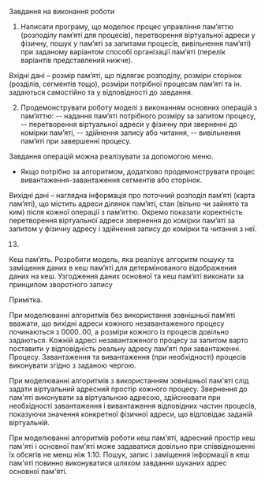 Завдання на виконання роботи

1. Написати програму, що моделює процес управління пам’яттю (розподілу пам’яті для процесів), перетворення віртуальної адреси у фізичну, пошук у пам’яті за запитами процесів, вивільнення пам’яті) при заданому варіантом способі організації пам’яті (перелік варіантів представлений нижче).

Вхідні дані – розмір пам’яті, що підлягає розподілу, розміри сторінок (розділів, сегментів тощо), розміри потрібної процесам пам’яті та ін. задаються самостійно та у відповідності до завдання.

2. Продемонструвати роботу моделі з виконанням основних операцій з пам’яттю:
-- надання пам’яті потрібного розміру за запитом процесу,
-- перетворення віртуальної адреси у фізичну при зверненні до комірки пам’яті,
-- здійнення запису або читання,
-- вивільнення пам’яті при завершенні процесу.

Завдання операцій можна реалізувати за допомогою меню.

- Якщо потрібно за алгоритмом, додатково продемонструвати процес вивантаження-завантаження сегментів або сторінок.

Вихідні дані – наглядна інформація про поточний розподіл пам’яті (карта пам’яті), що містить адреси ділянок пам’яті, стан (вільно чи зайнято та ким) після кожної операції з пам’яттю. Окремо показати коректність перетворення віртуальної адреси звернення до комірки пам’яті за запитом у фізичну адресу і здійнення запису до комірки та читання з неї.

13.
Кеш пам’ять. Розробити модель, яка реалізує алгоритм пошуку та заміщення даних в кеш пам’яті для детермінованого відображения даних на кеш. Узгодження даних основної та кеш пам’яті виконати за принципом зворотного запису



Примітка.

При моделюванні алгоритмів без використання зовнішньої пам’яті вважати, що вихідні адреси кожного незавантаженого процесу починаються з 0000..00, а розміри кожного із процесів довільно задаються. Кожній адресі незавантаженого процесу за запитом варто поставити у відповідність реальну адресу пам’яті при завантаженні. Процесу. Завантаження та вивантаження (при необхідності) процесів виконувати згідно з заданою чергою.

При моделюванні алгоритмів з використанням зовнішньої пам'яті слід задати віртуальний адресний простір кожного процесу. Звернення до пам'яті виконувати за віртуальною адресою, здійснювати при необхідності завантаження і вивантаження відповідних частин процесів, показуючи значення конкретної фізичної адреси, що відповідає заданій віртуальній.

При моделюванні алгоритмів роботи кеш пам'яті, адресний простір кеш пам'яті і основної пам'яті може задаватися довільно при співвідношенні їх обсягів не менш ніж 1:10. Пошук, запис і заміщення інформації в кеш пам'яті повинно виконуватися шляхом завдання шуканих адрес основної пам'яті.
